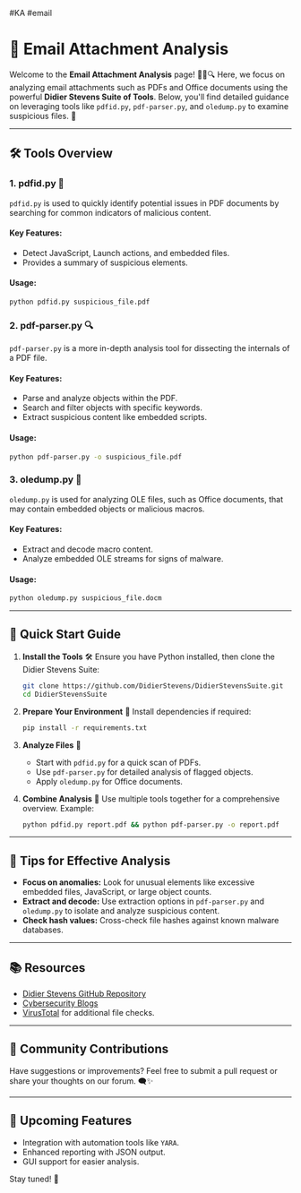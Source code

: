 #KA #email 
# 📧 Email Attachment Analysis

Welcome to the **Email Attachment Analysis** page! 🕵️‍♂️🔍 Here, we focus on analyzing email attachments such as PDFs and Office documents using the powerful **Didier Stevens Suite of Tools**. Below, you'll find detailed guidance on leveraging tools like `pdfid.py`, `pdf-parser.py`, and `oledump.py` to examine suspicious files. 🚨

---

## 🛠️ Tools Overview

### 1. **pdfid.py** 📝
`pdfid.py` is used to quickly identify potential issues in PDF documents by searching for common indicators of malicious content.

#### Key Features:
- Detect JavaScript, Launch actions, and embedded files.
- Provides a summary of suspicious elements.

#### Usage:
```bash
python pdfid.py suspicious_file.pdf
```

### 2. **pdf-parser.py** 🔍
`pdf-parser.py` is a more in-depth analysis tool for dissecting the internals of a PDF file.

#### Key Features:
- Parse and analyze objects within the PDF.
- Search and filter objects with specific keywords.
- Extract suspicious content like embedded scripts.

#### Usage:
```bash
python pdf-parser.py -o suspicious_file.pdf
```

### 3. **oledump.py** 📂
`oledump.py` is used for analyzing OLE files, such as Office documents, that may contain embedded objects or malicious macros.

#### Key Features:
- Extract and decode macro content.
- Analyze embedded OLE streams for signs of malware.

#### Usage:
```bash
python oledump.py suspicious_file.docm
```

---

## 🚀 Quick Start Guide

1. **Install the Tools** 🛠️
   Ensure you have Python installed, then clone the Didier Stevens Suite:
   ```bash
   git clone https://github.com/DidierStevens/DidierStevensSuite.git
   cd DidierStevensSuite
   ```

2. **Prepare Your Environment** 🌟
   Install dependencies if required:
   ```bash
   pip install -r requirements.txt
   ```

3. **Analyze Files** 🔬
   - Start with `pdfid.py` for a quick scan of PDFs.
   - Use `pdf-parser.py` for detailed analysis of flagged objects.
   - Apply `oledump.py` for Office documents.

4. **Combine Analysis** 🤖
   Use multiple tools together for a comprehensive overview. Example:
   ```bash
   python pdfid.py report.pdf && python pdf-parser.py -o report.pdf
   ```

---

## 🎨 Tips for Effective Analysis

- **Focus on anomalies:** Look for unusual elements like excessive embedded files, JavaScript, or large object counts.
- **Extract and decode:** Use extraction options in `pdf-parser.py` and `oledump.py` to isolate and analyze suspicious content.
- **Check hash values:** Cross-check file hashes against known malware databases.

---

## 📚 Resources

- [Didier Stevens GitHub Repository](https://github.com/DidierStevens/DidierStevensSuite)
- [Cybersecurity Blogs](https://www.didierstevens.com/)
- [VirusTotal](https://www.virustotal.com/) for additional file checks.

---

## 🤝 Community Contributions

Have suggestions or improvements? Feel free to submit a pull request or share your thoughts on our forum. 🗨️✨

---

## 📅 Upcoming Features

- Integration with automation tools like `YARA`.
- Enhanced reporting with JSON output.
- GUI support for easier analysis.

Stay tuned! 🌟